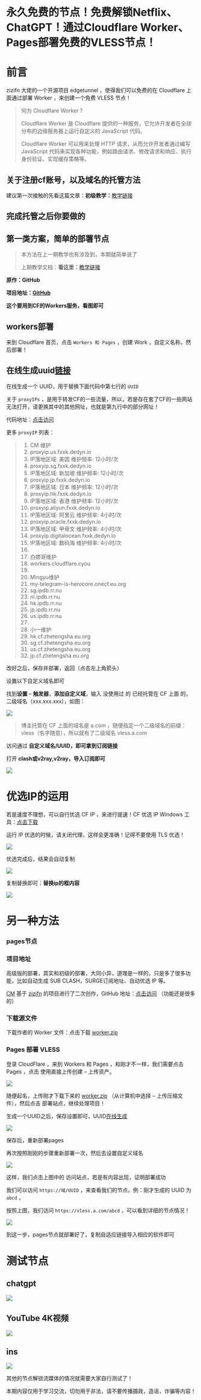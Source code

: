 # 永久免费的节点！免费解锁Netflix、ChatGPT！通过Cloudflare Worker、Pages部署免费的VLESS节点！

# 前言 

zizifn 大佬的一个开源项目 edgetunnel ，使得我们可以免费的在 Cloudflare 上面通过部署 Worker ，来创建一个免费 VLESS 节点！

> 何为 Cloudflare Worker ?
>
> Cloudflare Worker 是 Cloudflare 提供的一种服务，它允许开发者在全球分布的边缘服务器上运行自定义的 JavaScript 代码。
>
> Cloudflare Worker 可以用来处理 HTTP 请求，从而允许开发者通过编写 JavaScript 代码来实现各种功能，例如路由请求、修改请求和响应、执行身份验证、实现缓存策略等。

## 关于注册cf账号，以及域名的托管方法

建议第一次接触的先看这篇文章：**初级教学：**[教学链接](https://jiaoliu.xtstudy.site/07/)

<!--more-->



## 完成托管之后你要做的

## 第一类方案，简单的部署节点

> 本方法在上一期教学也有涉及到，本期就简单说了
>
> 上期教学文档：**看这里：**[教学链接](https://jiaoliu.xtstudy.site/07/)

**原作：GitHub**

**项目地址：[GitHub](https://github.com/zizifn/edgetunnel)**

**这个要用到CF的Workers服务，看图即可**

## workers部署

来到 Cloudflare 首页，点击 `Workers 和 Pages` ，创建 Work ，自定义名称，然后部署！

## 在线生成uuid[链接](https://1024tools.com/uuid)

在线生成一个 UUID，用于替换下面代码中第七行的 `UUID`

关于 `proxyIPs` ，是用于转发CF的一些流量，所以，若是存在套了CF的一些网站无法打开，请更换其中的其他网址，也就是第九行中的部分网址！

代码地址：[点击访问](https://github.com/V2RaySSR/Free-VLESS/)

更多 `proxyIP` 列表：

> 1. CM 维护
> 2. proxyip.us.fxxk.dedyn.io 
> 3. IP落地区域: 美国 维护频率: 12小时/次
> 4. proxyip.sg.fxxk.dedyn.io 
> 5. IP落地区域: 新加坡 维护频率: 12小时/次
> 6. proxyip.jp.fxxk.dedyn.io 
> 7. IP落地区域: 日本 维护频率: 12小时/次
> 8. proxyip.hk.fxxk.dedyn.io
> 9. IP落地区域: 香港 维护频率: 12小时/次
> 10. proxyip.aliyun.fxxk.dedyn.io 
> 11. IP落地区域: 阿里云 维护频率: 4小时/次
> 12. proxyip.oracle.fxxk.dedyn.io 
> 13. IP落地区域: 甲骨文 维护频率: 4小时/次
> 14. proxyip.digitalocean.fxxk.dedyn.io 
> 15. IP落地区域: 数码海 维护频率: 4小时/次
> 16.  
> 17. 白嫖哥维护
> 18. workers.cloudflare.cyou
> 19.  
> 20. Mingyu维护
> 21. my-telegram-is-herocore.onecf.eu.org
> 22. sg.ipdb.rr.nu
> 23. nl.ipdb.rr.nu
> 24. hk.ipdb.rr.nu
> 25. jp.ipdb.rr.nu
> 26. us.ipdb.rr.nu
> 27.  
> 28. 小一维护
> 29. hk.cf.zhetengsha.eu.org
> 30. sg.cf.zhetengsha.eu.org
> 31. us.cf.zhetengsha.eu.org
> 32. jp.cf.zhetengsha.eu.org

改好之后，保存并部署，返回（点击左上角箭头）

设置以下自定义域名即可

找到**设置** – **触发器**，**添加自定义域**，输入 没使用过 的 已经托管在 CF 上面 的，二级域名（xxx.xxx.xxx），如图：

![](https://pngs.xiaotaolive.club/%E5%B1%8F%E5%B9%95%E6%88%AA%E5%9B%BE%202024-06-08%20191145.png)

> 博主托管在 CF 上面的域名是 a.com ，随便指定一个二级域名的前缀：vless（名字随意），所以就有了二级域名 vless.a.com

访问通过 **自定义域名/UUID，即可拿到订阅链接**

打开 **clash或v2ray,v2ray，导入订阅即可**

![](https://png1.xiaotaolive.cfd/%E5%B1%8F%E5%B9%95%E6%88%AA%E5%9B%BE%202024-06-08%20192303.png)



# 优选IP的运用

若是速度不理想，可以自行优选 CF IP ，来进行提速！CF 优选 IP Windows 工具：[点击下载](https://github.com/badafans/better-cloudflare-ip/releases/download/20221201/batch.zip)

运行 IP 优选的时候，请关闭代理，这样会更准确！记得不要使用 TLS 优选！

![](https://png1.xiaotaolive.cfd/%E5%B1%8F%E5%B9%95%E6%88%AA%E5%9B%BE%202024-06-08%20191828.png)

优选完成后，结果会自动复制

![](https://pngs.xiaotaolive.club/%E5%B1%8F%E5%B9%95%E6%88%AA%E5%9B%BE%202024-06-08%20191952.png)

复制替换即可：**替换ip的框内容**

![](https://png1.xiaotaolive.cfd/%E5%B1%8F%E5%B9%95%E6%88%AA%E5%9B%BE%202024-06-08%20191254.png)

# 另一种方法

### pages节点

### 项目地址

高级版的部署，其实和初级的部署，大同小异，道理是一样的，只是多了很多功能，比如自动生成 SUB CLASH，SURGE订阅地址、自动优选 IP 等。

[CM](https://github.com/cmliu) 基于 [zizifn](https://github.com/zizifn/edgetunnel) 的项目进行了二次创作，GitHub 地址：[点击访问](https://github.com/cmliu/edgetunnel) （功能还是很多的）

### 下载源文件

下载作者的 Worker 文件：点击下载 [worker.zip](https://raw.githubusercontent.com/cmliu/edgetunnel/main/worker.zip)

### Pages 部署 VLESS

登录 CloudFlare ，来到 Workers 和 Pages ，和刚才不一样，我们需要点击 Pages ，点击 使用直接上传创建 – 上传资产。

![](https://png1.xiaotaolive.cfd/%E5%B1%8F%E5%B9%95%E6%88%AA%E5%9B%BE%202024-06-08%20190709.png)

随便起名，上传刚才下载下来的 [worker.zip](https://raw.githubusercontent.com/cmliu/edgetunnel/main/worker.zip) （从计算机中选择 – 上传压缩文件），然后点击 部署站点，继续处理项目！

生成一个UUID之后，保存设置即可，UUID[在线生成](https://1024tools.com/uuid)

![](https://pngs.xiaotaolive.club/%E5%B1%8F%E5%B9%95%E6%88%AA%E5%9B%BE%202024-06-08%20190943.png)

保存后，重新部署pages

再次按照刚刚的步骤重新部署一次，然后去设置自定义域名

![](https://pngs.xiaotaolive.club/%E5%B1%8F%E5%B9%95%E6%88%AA%E5%9B%BE%202024-06-08%20191145.png)

这样，我们点击上图中的 访问站点，若是有内容出现，证明部署成功

我们可以访问 `https://域/UUID` ，来查看我们的节点。例：刚才生成的 UUID 为 `abcd` ，

按照上图，我们访问 `https://vless.a.com/abcd` ，可以看到详细的节点情况！

![](https://pngs.xiaotaolive.club/%E5%B1%8F%E5%B9%95%E6%88%AA%E5%9B%BE%202024-06-08%20191045.png)

到这一步，pages节点就部署好了，复制自适应链接导入相应的软件即可

# 测试节点

## chatgpt

![](https://png1.xiaotaolive.cfd/%E5%B1%8F%E5%B9%95%E6%88%AA%E5%9B%BE%202024-06-08%20192719.png)

## YouTube 4K视频

![](https://pngs.xiaotaolive.club/%E5%B1%8F%E5%B9%95%E6%88%AA%E5%9B%BE%202024-06-08%20192930.png)

## ins

![](https://png1.xiaotaolive.cfd/%E5%B1%8F%E5%B9%95%E6%88%AA%E5%9B%BE%202024-06-08%20193537.png)

其他的节点解锁流媒体的情况就需要大家自行测试了！

本期内容仅用于学习交流，切勿用于非法，请不要传播摄政，造谣，诈骗等内容！

